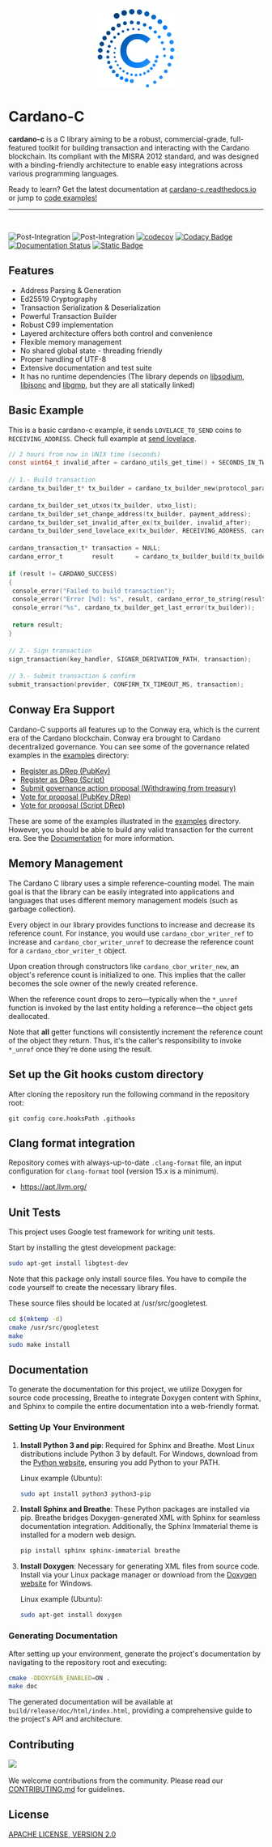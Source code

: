 <p align="center">
  <img align="middle" src=
  "assets/cardano-c-logo-small.png"
  height="160" />
</p>

# Cardano-C

**cardano-c** is a C library aiming to be a robust, commercial-grade, full-featured toolkit for building transaction and interacting with the Cardano blockchain. Its compliant with the MISRA 2012 standard,
and was designed with a binding-friendly architecture to enable easy integrations across various programming languages.

Ready to learn? Get the latest documentation at [cardano-c.readthedocs.io](https://cardano-c.readthedocs.io/) or jump to [code examples!](examples/)

---
<br>

![Post-Integration](https://github.com/Biglup/cardano-c/actions/workflows/unit-test.yml/badge.svg)
![Post-Integration](https://github.com/Biglup/cardano-c/actions/workflows/static-code-analysis.yml/badge.svg)
[![codecov](https://codecov.io/gh/Biglup/cardano-c/graph/badge.svg?token=A5U3U5KGG7)](https://codecov.io/gh/Biglup/cardano-c)
[![Codacy Badge](https://app.codacy.com/project/badge/Grade/36ac650a4b694421bf6780a110e2f65a)](https://app.codacy.com/gh/Biglup/cardano-c/dashboard?utm_source=gh&utm_medium=referral&utm_content=&utm_campaign=Badge_grade)
[![Documentation Status](https://readthedocs.org/projects/cardano-c/badge/?version=latest)](https://cardano-c.readthedocs.io/en/latest/?badge=latest)
[![Static Badge](https://img.shields.io/badge/Funded_By-Project_Catalyst-133ff0?logo=cardano&logoColor=ffffff)](https://projectcatalyst.io/)

## Features

- Address Parsing & Generation
- Ed25519 Cryptography
- Transaction Serialization & Deserialization
- Powerful Transaction Builder
- Robust C99 implementation
- Layered architecture offers both control and convenience
- Flexible memory management
- No shared global state - threading friendly
- Proper handling of UTF-8
- Extensive documentation and test suite
- It has no runtime dependencies (The library depends on [libsodium](https://github.com/jedisct1/libsodium), [libjsonc](https://github.com/json-c/json-c) and [libgmp](https://gmplib.org/), but they are all statically linked)

## Basic Example

This is a basic cardano-c example, it sends `LOVELACE_TO_SEND` coins to `RECEIVING_ADDRESS`. Check full example at [send lovelace](examples/src/send_lovelace_example.c).

```c
// 2 hours from now in UNIX time (seconds)
const uint64_t invalid_after = cardano_utils_get_time() + SECONDS_IN_TWO_HOURS;

// 1.- Build transaction
cardano_tx_builder_t* tx_builder = cardano_tx_builder_new(protocol_params, provider);

cardano_tx_builder_set_utxos(tx_builder, utxo_list);
cardano_tx_builder_set_change_address(tx_builder, payment_address);
cardano_tx_builder_set_invalid_after_ex(tx_builder, invalid_after);
cardano_tx_builder_send_lovelace_ex(tx_builder, RECEIVING_ADDRESS, cardano_utils_safe_strlen(RECEIVING_ADDRESS, 128), LOVELACE_TO_SEND);

cardano_transaction_t* transaction = NULL;
cardano_error_t        result      = cardano_tx_builder_build(tx_builder, &transaction);

if (result != CARDANO_SUCCESS)
{
 console_error("Failed to build transaction");
 console_error("Error [%d]: %s", result, cardano_error_to_string(result));
 console_error("%s", cardano_tx_builder_get_last_error(tx_builder));

 return result;
}

// 2.- Sign transaction
sign_transaction(key_handler, SIGNER_DERIVATION_PATH, transaction);

// 3.- Submit transaction & confirm
submit_transaction(provider, CONFIRM_TX_TIMEOUT_MS, transaction);
```

## Conway Era Support

Cardano-C supports all features up to the Conway era, which is the current era of the Cardano blockchain. Conway era
brought to Cardano decentralized governance. You can see some of the governance related examples in the [examples](examples/) directory:

- [Register as DRep (PubKey)](examples/src/drep_pubkey_example.c)
- [Register as DRep (Script)](examples/src/drep_script_example.c)
- [Submit governance action proposal (Withdrawing from treasury)](examples/src/propose_treasury_withdrawal_example.c)
- [Vote for proposal (PubKey DRep)](examples/src/vote_for_proposal_pubkey_example.c)
- [Vote for proposal (Script DRep)](examples/src/vote_for_proposal_script_example.c)

These are some of the examples illustrated in the [examples](examples/) directory. However, you should
be able to build any valid transaction for the current era. See the [Documentation](https://cardano-c.readthedocs.io/) for more information.

## Memory Management

The Cardano C library uses a simple reference-counting model. The main goal is that the library can be easily integrated
into applications and languages that uses different memory management models (such as garbage collection).

Every object in our library provides functions to increase and decrease its reference count. For instance, you would use `cardano_cbor_writer_ref` to increase and `cardano_cbor_writer_unref` to decrease the reference count for a `cardano_cbor_writer_t` object.

Upon creation through constructors like `cardano_cbor_writer_new`, an object's reference count is initialized to one.
This implies that the caller becomes the sole owner of the newly created reference.

When the reference count drops to zero—typically when the `*_unref` function is invoked by the last entity
holding a reference—the object gets deallocated.

Note that **all** getter functions will consistently increment the reference count of the object they return. Thus, it's the caller's responsibility to invoke `*_unref` once they're done using the result.

## Set up the Git hooks custom directory

After cloning the repository run the following command in the
repository root:

```shell
git config core.hooksPath .githooks
```

## Clang format integration

Repository comes with always-up-to-date `.clang-format` file, an input configuration
for `clang-format` tool (version 15.x is a minimum). 

- https://apt.llvm.org/

## Unit Tests

This project uses Google test framework for writing unit tests.

Start by installing the gtest development package:

```bash
sudo apt-get install libgtest-dev
```

Note that this package only install source files. You have to compile the code yourself to create the necessary
library files.

These source files should be located at /usr/src/googletest.

```bash
cd $(mktemp -d)
cmake /usr/src/googletest
make
sudo make install
```

## Documentation

To generate the documentation for this project, we utilize Doxygen for source code processing, Breathe to integrate Doxygen content with Sphinx, and Sphinx to compile the entire documentation into a web-friendly format.

### Setting Up Your Environment

1. **Install Python 3 and pip**: Required for Sphinx and Breathe. Most Linux distributions include Python 3 by default. For Windows, download from the [Python website](https://www.python.org/downloads/), ensuring you add Python to your PATH.

   Linux example (Ubuntu):
   ```bash
   sudo apt install python3 python3-pip
   ```

2. **Install Sphinx and Breathe**: These Python packages are installed via pip. Breathe bridges Doxygen-generated XML with Sphinx for seamless documentation integration. Additionally, the Sphinx Immaterial theme is installed for a modern web design.
   ```bash
   pip install sphinx sphinx-immaterial breathe
   ```

3. **Install Doxygen**: Necessary for generating XML files from source code. Install via your Linux package manager or download from the [Doxygen website](https://www.doxygen.nl/download.html) for Windows.

   Linux example (Ubuntu):
   ```bash
   sudo apt-get install doxygen
   ```

### Generating Documentation

After setting up your environment, generate the project's documentation by navigating to the repository root and executing:

```bash
cmake -DDOXYGEN_ENABLED=ON .
make doc
```

The generated documentation will be available at `build/release/doc/html/index.html`, providing a comprehensive guide to the project's API and architecture.

## Contributing

<a href="https://github.com/Biglup/cardano-c/graphs/contributors">
  <img src="https://contrib.rocks/image?repo=Biglup/cardano-c&max=500&columns=20&anon=1" />
</a>

We welcome contributions from the community. Please read our [CONTRIBUTING.md](CONTRIBUTING.md) for guidelines.

## License 

[APACHE LICENSE, VERSION 2.0](https://apache.org/licenses/LICENSE-2.0)
